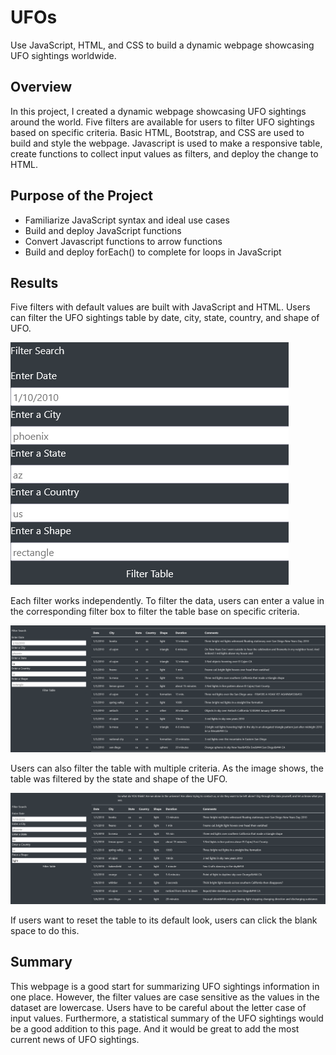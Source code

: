 # UFOs
Use JavaScript, HTML, and CSS to build a dynamic webpage showcasing UFO sightings worldwide.

## Overview
In this project, I created a dynamic webpage showcasing UFO sightings around the world. Five filters are available for users to filter UFO sightings based on specific criteria. Basic HTML, Bootstrap, and CSS are used to build and style the webpage. Javascript is used to make a responsive table, create functions to collect input values as filters, and deploy the change to HTML. 

## Purpose of the Project
- Familiarize JavaScript syntax and ideal use cases
- Build and deploy JavaScript functions
- Convert Javascript functions to arrow functions
- Build and deploy forEach() to complete for loops in JavaScript

## Results
Five filters with default values are built with JavaScript and HTML. Users can filter the UFO sightings table by date, city, state, country, and shape of UFO. 

![filters_with_default_values_img](https://github.com/Wuyang080510/UFOs/blob/main/image/Filter-with-Default-Values.png)

Each filter works independently. To filter the data, users can enter a value in the corresponding filter box to filter the table base on specific criteria. 

![img_filter_base_on_state](https://github.com/Wuyang080510/UFOs/blob/main/image/Filtered_Table_based_on_State.png)

Users can also filter the table with multiple criteria. As the image shows, the table was filtered by the state and shape of the UFO.

![img_filter_based_on_state_shape](https://github.com/Wuyang080510/UFOs/blob/main/image/Filtered_Table_with_TwoActiveFilters.png)

If users want to reset the table to its default look, users can click the blank space to do this. 

## Summary
This webpage is a good start for summarizing UFO sightings information in one place. However, the filter values are case sensitive as the values in the dataset are lowercase. Users have to be careful about the letter case of input values. Furthermore, a statistical summary of the UFO sightings would be a good addition to this page. And it would be great to add the most current news of UFO sightings.
